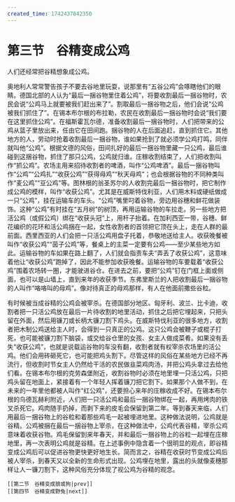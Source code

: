 ```yaml
---
created_time: 1742437842350
---
```

# 第三节　谷精变成公鸡

人们还经常把谷精想象成公鸡。

奥地利人常常警告孩子不要去谷地里玩耍，说那里有“五谷公鸡”会啄瞎他们的眼睛。德国北部的人认为“最后一捆谷物里住着公鸡”，将要收割最后一捆谷物时，农民会说“公鸡马上就要被我们赶出来了”。割取最后一捆谷物之后，他们会说“公鸡被我们抓住了”。在锡本布尔根的布拉勒，农民在收割最后一捆谷物时会说“我们要在这里抓住公鸡”。在福斯霍瓦尔德，准备收割最后一捆谷物时，人们把带来的公鸡从篮子里放出来，任由它在田间跑。捆谷物的人在后面追赶，直到抓住它。其他地方的人，劳动时抢着收割最后一捆谷物，谁如果抢到了就必须学公鸡打鸣，同伴就叫他“公鸡”。根据文德的风俗，田间扎好的最后一捆谷物里藏一只公鸡，最后谁碰到这捆谷物，抓住了那只公鸡，公鸡就归谁。庄稼收割结束了，人们把收割叫作“抓公鸡”。农场主用来招待收割者的啤酒，叫作“公鸡啤酒”。最后一捆谷物叫作“公鸡”“公鸡扎”“收获公鸡”“获得母鸡”“秋天母鸡”；也会根据谷物的不同种类叫作“麦公鸡”“豆公鸡”等。图林根的翁圣苏尔的人收割完最后一捆谷物时，把它制作成公鸡的模样，叫作“收获公鸡”。尤其是在威斯特伐利亚，人们用木料或硬纸做成一只“公鸡”，挂在运输车的车头。“公鸡”嘴里叼着谷物，旁边用谷穗和鲜花做装饰。这种“公鸡”有时挂在“五月树”的树顶，再用运输谷物的车拉走。另一些地方把活公鸡（或假公鸡）绑在“收获头冠”上，用杆子抬着。在加利西亚一带，谷穗、鲜花编织的花环和活公鸡捆在一起，女性收割者的首领把它顶在头上，走在人群的最前面。西里西亚的人们会把一只活公鸡用盘子托着，恭敬地送给主人。收获晚餐被叫作“收获公鸡”“茵子公鸡”等，餐桌上的主菜一定要有公鸡——至少某些地方如此。运输谷物的车如果在路上翻了，人们就会指责车夫“弄丢了收获公鸡”，这意味着他让“收获公鸡”跑掉了，因此不能参加收获晚餐。运输谷物的车要载着“收获公鸡”围着农场转一圈，才能驶进谷仓。在进去之前，要把“公鸡”钉在门框上面或侧面，也可以是山墙上，直到来年的收获季节。东弗里斯兰的人把收割最后一捆谷物的人叫作“咯咯叫的母鸡”。像对待真正的母鸡那样，有人在他面前撒些谷粒。

有时候被当成谷精的公鸡会被宰杀。在德国部分地区、匈牙利、波兰、比卡迪，收割者把一只活公鸡放在最后一片待收割的地里活动，抓住之后把它埋起来，只把头留在外面，然后用镰刀或长柄大镰刀割下鸡头。在威斯特伐利亚的很多地方，收割者把木制公鸡送给主人时，会得到一只真正的公鸡。这只公鸡会被鞭子或棍子打死，也可能被镰刀割下脑袋，或交给谷仓里的女孩、女主人做成菜肴。如果没有丢失“收获公鸡”，也就是说载运谷物的车没有翻，收割者就有权宰杀农场里的活公鸡。他们会用砖砸死它，也可能把鸡头割下。尽管这样的风俗在某些地方已经不再流行，但收割时节女主人仍然给干活的农民做韭菜鸡肉汤，并把公鸡头拿过去给他们看。在锡本布尔根的克劳森堡附近，收割谷物时必须在地里埋一只活公鸡，只把鸡头留在地面上，紧接着有一个年轻人挥着镰刀把它割下。如果那个人做不到，在未来的一年里他都被人叫作“红公鸡”，还要担心来年的庄稼收成不好。在锡本布尔根的乌德瓦赫利附近，人们把一只活公鸡和最后一捆谷物绑在一起，再用烤肉的铁叉杀死它。鸡肉随手扔掉，而剥下来的皮毛会保留到第二年。等到春天来临，人们用最后一捆谷物上的谷粒和着那些鸡毛一起被埋进地里。这种做法说明，公鸡就是谷精。公鸡被捆在最后一捆谷物上宰杀，在这种做法中，公鸡代表谷精，宰杀公鸡意味着收获谷物。鸡毛保留到来年春天，并和最后一捆谷物上的谷粒一起埋在庄稼地里，再一次表明公鸡就是谷精。在上述事例中隐含着一个很明显的观点，即谷精变成公鸡后可以促进谷物更快更好地生长。简而言之，谷精在收获时节变成公鸡后被人宰杀，到春天又以全新的生命形式出现。公鸡埋在地里，露出的头就像麦穗那样让人一镰刀割下，这种风俗充分体现了视公鸡为谷精的观念。

```booknav
[[第二节　谷精变成狼或狗|prev]]
[[第四节　谷精变成野兔|next]]
```